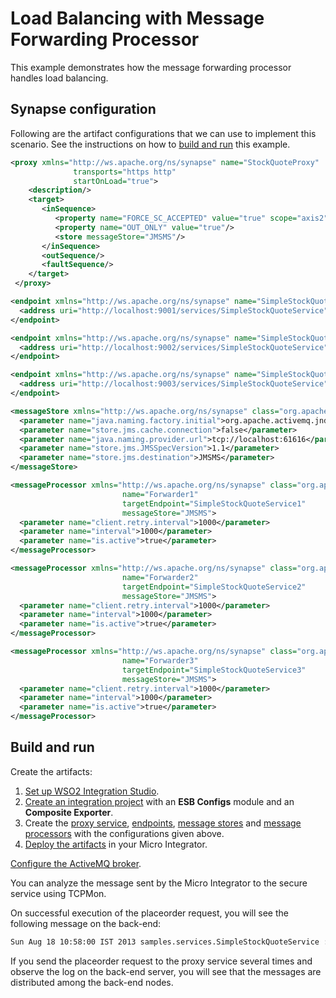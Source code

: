 # Load Balancing with Message Forwarding Processor
This example demonstrates how the message forwarding processor handles load balancing.

## Synapse configuration

Following are the artifact configurations that we can use to implement this scenario. See the instructions on how to [build and run](#build-and-run) this example.

```xml tab='Proxy Service'
<proxy xmlns="http://ws.apache.org/ns/synapse" name="StockQuoteProxy"
              transports="https http"
              startOnLoad="true">
    <description/>
    <target>
       <inSequence>
          <property name="FORCE_SC_ACCEPTED" value="true" scope="axis2"/>
          <property name="OUT_ONLY" value="true"/>
          <store messageStore="JMSMS"/>
       </inSequence>
       <outSequence/>
       <faultSequence/>
    </target>
 </proxy>
```

```xml tab='Endpoint 1'
<endpoint xmlns="http://ws.apache.org/ns/synapse" name="SimpleStockQuoteService1">
  <address uri="http://localhost:9001/services/SimpleStockQuoteService"/>
</endpoint>
```

```xml tab='Endpoint 2'
<endpoint xmlns="http://ws.apache.org/ns/synapse" name="SimpleStockQuoteService2">
  <address uri="http://localhost:9002/services/SimpleStockQuoteService"/>
</endpoint>
```

```xml tab='Endpoint 3'
<endpoint xmlns="http://ws.apache.org/ns/synapse" name="SimpleStockQuoteService3">
  <address uri="http://localhost:9003/services/SimpleStockQuoteService"/>
</endpoint>
```

```xml tab='Message Store'
<messageStore xmlns="http://ws.apache.org/ns/synapse" class="org.apache.synapse.message.store.impl.jms.JmsStore" name="JMSMS">
  <parameter name="java.naming.factory.initial">org.apache.activemq.jndi.ActiveMQInitialContextFactory</parameter>
  <parameter name="store.jms.cache.connection">false</parameter>
  <parameter name="java.naming.provider.url">tcp://localhost:61616</parameter>
  <parameter name="store.jms.JMSSpecVersion">1.1</parameter>
  <parameter name="store.jms.destination">JMSMS</parameter>
</messageStore>
```

```xml tab='Message Processor 1'
<messageProcessor xmlns="http://ws.apache.org/ns/synapse" class="org.apache.synapse.message.processor.impl.forwarder.ScheduledMessageForwardingProcessor"
                         name="Forwarder1"
                         targetEndpoint="SimpleStockQuoteService1"
                         messageStore="JMSMS">
  <parameter name="client.retry.interval">1000</parameter>
  <parameter name="interval">1000</parameter>
  <parameter name="is.active">true</parameter>
</messageProcessor>
```

```xml tab='Message Processor 2'
<messageProcessor xmlns="http://ws.apache.org/ns/synapse" class="org.apache.synapse.message.processor.impl.forwarder.ScheduledMessageForwardingProcessor"
                         name="Forwarder2"
                         targetEndpoint="SimpleStockQuoteService2"
                         messageStore="JMSMS">
  <parameter name="client.retry.interval">1000</parameter>
  <parameter name="interval">1000</parameter>
  <parameter name="is.active">true</parameter>
</messageProcessor>
```

```xml tab='Message Processor 3'
<messageProcessor xmlns="http://ws.apache.org/ns/synapse" class="org.apache.synapse.message.processor.impl.forwarder.ScheduledMessageForwardingProcessor"
                         name="Forwarder3"
                         targetEndpoint="SimpleStockQuoteService3"
                         messageStore="JMSMS">
  <parameter name="client.retry.interval">1000</parameter>
  <parameter name="interval">1000</parameter>
  <parameter name="is.active">true</parameter>
</messageProcessor>
```

## Build and run

Create the artifacts:

1. [Set up WSO2 Integration Studio]({{base_path}}/integrate/develop/installing-wso2-integration-studio).
2. [Create an integration project]({{base_path}}/integrate/develop/create-integration-project) with an <b>ESB Configs</b> module and an <b>Composite Exporter</b>.
3. Create the [proxy service]({{base_path}}/integrate/develop/creating-artifacts/creating-a-proxy-service), [endpoints]({{base_path}}/integrate/develop/creating-artifacts/creating-endpoints), [message stores]({{base_path}}/integrate/develop/creating-artifacts/creating-a-message-store) and [message processors]({{base_path}}/integrate/develop/creating-artifacts/creating-a-message-processor) with the configurations given above.
4. [Deploy the artifacts]({{base_path}}/integrate/develop/deploy-artifacts) in your Micro Integrator.

[Configure the ActiveMQ broker](../{{base_path}}/install-and-setup/setup/mi-setup/brokers/configure-with-activemq).

You can analyze the message sent by the Micro Integrator to the secure service using TCPMon.

On successful execution of the placeorder request, you will see the following message on the back-end:

```xml
Sun Aug 18 10:58:00 IST 2013 samples.services.SimpleStockQuoteService :: Accepted order #5 for : 18851 stocks of WSO2 at $ 61.782478265721714
```

If you send the placeorder request to the proxy service several times and observe the log on the back-end server, you will see that the messages are distributed among the back-end nodes.